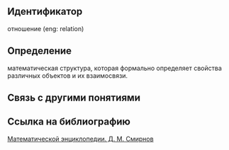 ## Идентификатор

отношение (eng: relation)

## Определение

математическая структура, которая формально определяет свойства различных объектов и их взаимосвязи.

## Связь с другими понятиями

## Ссылка на библиографию

[Математической энциклопедии. Д. М. Смирнов]()
